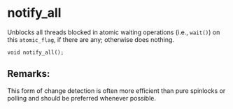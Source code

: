 # notify_all
Unblocks all threads blocked in atomic waiting operations (i.e., `wait()`) on this `atomic_flag`, if there are any; otherwise does nothing.

```nvgt
void notify_all();
```

## Remarks:
This form of change detection is often more efficient than pure spinlocks or polling and should be preferred whenever possible.

